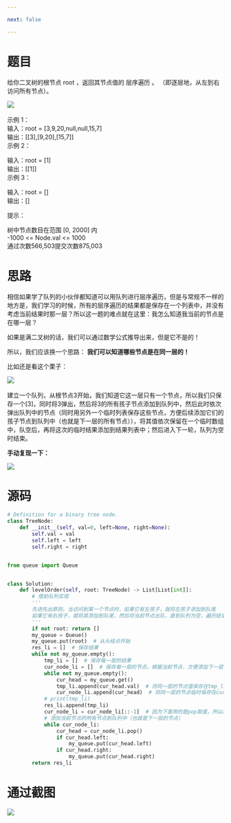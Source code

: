 ```yaml
---

next: false

---
```




<BlogInfo id="1331"/>

#  题目

给你二叉树的根节点 root ，返回其节点值的 层序遍历 。 （即逐层地，从左到右访问所有节点）。

![](https://img-blog.csdnimg.cn/img_convert/74ce2ed6e8aa50f7618020662ea58bff.png)​

示例 1：  
输入：root = [3,9,20,null,null,15,7]  
输出：[[3],[9,20],[15,7]]  
示例 2：

输入：root = [1]  
输出：[[1]]  
示例 3：

输入：root = []  
输出：[]

提示：

树中节点数目在范围 [0, 2000] 内  
-1000 <= Node.val <= 1000  
通过次数566,503提交次数875,003

# 思路

相信如果学了队列的小伙伴都知道可以用队列进行层序遍历，但是与常规不一样的地方是，我们学习的时候，所有的层序遍历的结果都是保存在一个列表中，并没有考虑当前结果时那一层？所以这一题的难点就在这里：我怎么知道我当前的节点是在哪一层？

如果是满二叉树的话，我们可以通过数学公式推导出来，但是它不是的！

所以，我们应该换一个思路： **我们可以知道哪些节点是在同一层的！**

比如还是看这个栗子：

![](https://img-blog.csdnimg.cn/img_convert/74ce2ed6e8aa50f7618020662ea58bff.png)​

建立一个队列，从根节点3开始，我们知道它这一层只有一个节点，所以我们只保存一个[3]，同时将3弹出，然后将3的所有孩子节点添加到队列中，然后此时依次弹出队列中的节点（同时用另外一个临时列表保存这些节点，方便后续添加它们的孩子节点到队列中（也就是下一层的所有节点）），将其值依次保留在一个临时数组中，队空后，再将这次的临时结果添加到结果列表中；然后进入下一轮，队列为空时结束。

**手动复现一下：**

![](http://www.lll.plus/media/image/2022/05/10/image-20220510203513-1.png)


# 源码

```python
# Definition for a binary tree node.
class TreeNode:
    def __init__(self, val=0, left=None, right=None):
        self.val = val
        self.left = left
        self.right = right


from queue import Queue


class Solution:
    def levelOrder(self, root: TreeNode) -> List[List[int]]:
        # 借助队列实现
        '''
        先进先出原则，当访问到某一个节点时，如果它有左孩子，就将左孩子添加到队尾
        如果它有右孩子，就将其添加到队尾，然后将当前节点出队，直到队列为空，遍历结束
        '''
        if not root: return []
        my_queue = Queue()
        my_queue.put(root)  # 从头结点开始
        res_li = []  # 保存结果
        while not my_queue.empty():
            tmp_li = []  # 保存每一层的结果
            cur_node_li = []  # 保存每一层的节点，根据当前节点，方便添加下一层节点
            while not my_queue.empty():
                cur_head = my_queue.get()
                tmp_li.append(cur_head.val)  # 将同一层的节点值保存在tmp_li中
                cur_node_li.append(cur_head)  # 将同一层的节点临时保存在cur_node_li中
            # print(tmp_li)
            res_li.append(tmp_li)
            cur_node_li = cur_node_li[::-1]  # 因为下面用的是pop取值，所以这里将列表翻转一下，保证顺序是正确的
            # 添加当前节点的所有节点到队列中（也就是下一层的节点）
            while cur_node_li:
                cur_head = cur_node_li.pop()
                if cur_head.left:
                    my_queue.put(cur_head.left)
                if cur_head.right:
                    my_queue.put(cur_head.right)
        return res_li
```


# 通过截图

![](https://img-blog.csdnimg.cn/60380468978c4a1191d8666090d8312c.png)





































































<ActionBox />
